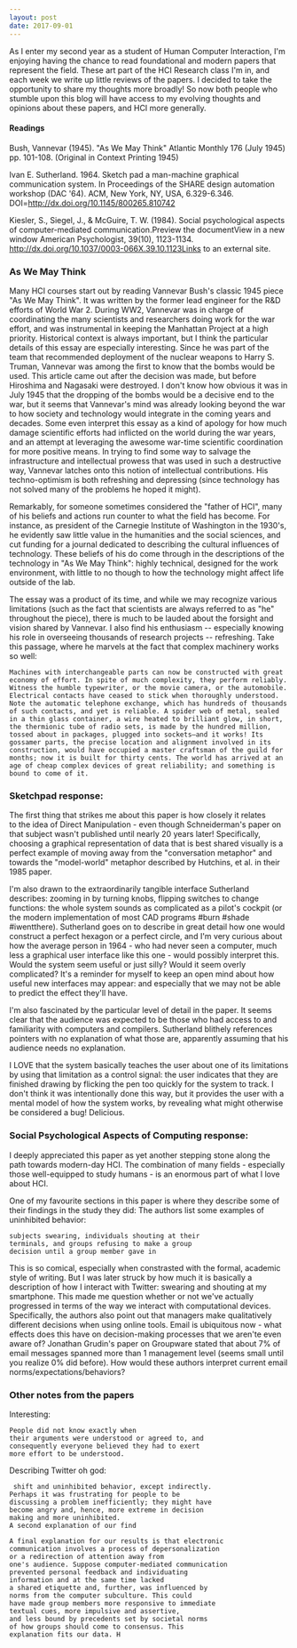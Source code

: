 ```yaml
---
layout: post
date: 2017-09-01
---
```


As I enter my second year as a student of Human Computer Interaction, I'm enjoying having the chance to read foundational and modern papers that represent the field. These art part of the HCI Research class I'm in, and each week we write up little reviews of the papers. I decided to take the opportunity to share my thoughts more broadly! So now both people who stumble upon this blog will have access to my evolving thoughts and opinions about these papers, and HCI more generally.

#### Readings
Bush, Vannevar (1945). "As We May Think" Atlantic Monthly 176 (July 1945) pp. 101-108. 
(Original in Context Printing 1945) 

Ivan E. Sutherland. 1964. Sketch pad a man-machine graphical communication system. In Proceedings of the SHARE design automation workshop (DAC '64). ACM, New York, NY, USA, 6.329-6.346. DOI=http://dx.doi.org/10.1145/800265.810742 

Kiesler, S., Siegel, J., & McGuire, T. W. (1984). Social psychological aspects of computer-mediated communication.Preview the documentView in a new window American Psychologist, 39(10), 1123-1134. http://dx.doi.org/10.1037/0003-066X.39.10.1123Links to an external site.

### As We May Think
Many HCI courses start out by reading Vannevar Bush's classic 1945 piece "As We May Think". It was written by the former lead engineer for the R&D efforts of World War 2. During WW2, Vannevar was in charge of coordinating the many scientists and researchers doing work for the war effort, and was instrumental in keeping the Manhattan Project at a high priority. Historical context is always important, but I think the particular details of this essay are especially interesting. Since he was part of the team that recommended deployment of the nuclear weapons to Harry S. Truman, Vannevar was among the first to know that the bombs would be used. This article came out after the decision was made, but before Hiroshima and Nagasaki were destroyed.  I don't know how obvious it was in July 1945 that the dropping of the bombs would be a decisive end to the war, but it seems that Vannevar's mind was already looking beyond the war to how society and technology would integrate in the coming years and decades. Some even interpret this essay as a kind of apology for how much damage scientific efforts had inflicted on the world during the war years, and an attempt at leveraging the awesome war-time scientific coordination for more positive means. In trying to find some way to salvage the infrastructure and intellectual prowess that was used in such a destructive way, Vannevar latches onto this notion of intellectual contributions. His techno-optimism is both refreshing and depressing (since technology has not solved many of the problems he hoped it might).

Remarkably, for someone sometimes considered the "father of HCI", many of his beliefs and actions run counter to what the field has become. For instance, as president of the Carnegie Institute of Washington in the 1930's, he evidently saw little value in the humanities and the social sciences, and cut funding for a journal dedicated to describing the cultural influences of technology. These beliefs of his do come through in the descriptions of the technology in "As We May Think": highly technical, designed for the work environment, with little to no though to how the technology might affect life outside of the lab.

The essay was a product of its time, and while we may recognize various limitations (such as the fact that scientists are always referred to as "he" throughout the piece), there is much to be lauded about the forsight and vision shared by Vannevar. I also find his enthusiasm -- especially knowing his role in overseeing thousands of research projects -- refreshing. Take this passage, where he marvels at the fact that complex machinery works so well:

```
Machines with interchangeable parts can now be constructed with great economy of effort. In spite of much complexity, they perform reliably. Witness the humble typewriter, or the movie camera, or the automobile. Electrical contacts have ceased to stick when thoroughly understood. Note the automatic telephone exchange, which has hundreds of thousands of such contacts, and yet is reliable. A spider web of metal, sealed in a thin glass container, a wire heated to brilliant glow, in short, the thermionic tube of radio sets, is made by the hundred million, tossed about in packages, plugged into sockets—and it works! Its gossamer parts, the precise location and alignment involved in its construction, would have occupied a master craftsman of the guild for months; now it is built for thirty cents. The world has arrived at an age of cheap complex devices of great reliability; and something is bound to come of it.
```

### Sketchpad response:

The first thing that strikes me about this paper is how closely it relates to the idea of Direct Manipulation - even though Schneiderman's paper on that subject wasn't published until nearly 20 years later! Specifically, choosing a graphical representation of data that is best shared visually is a perfect example of moving away from the "conversation metaphor" and towards the "model-world" metaphor described by Hutchins, et al. in their 1985 paper. 

I'm also drawn to the extraordinarily tangible interface Sutherland describes: zooming in by turning knobs, flipping switches to change functions: the whole system sounds as complicated as a pilot's cockpit (or the modern implementation of most CAD programs #burn #shade #iwentthere). Sutherland goes on to describe in great detail how one would construct a perfect hexagon or a perfect circle, and I'm very curious about how the average person in 1964 - who had never seen a computer, much less a graphical user interface like this one - would possibly interpret this. Would the system seem useful or just silly? Would it seem overly complicated? It's a reminder for myself to keep an open mind about how useful new interfaces may appear: and especially that we may not be able to predict the effect they'll have.

I'm also fascinated by the particular level of detail in the paper. It seems clear that the audience was expected to be those who had access to and familiarity with computers and compilers. Sutherland blithely references pointers with no explanation of what those are, apparently assuming that his audience needs no explanation.

I LOVE that the system basically teaches the user about one of its limitations by using that limitation as a control signal: the user indicates that they are finished drawing by flicking the pen too quickly for the system to track. I don't think it was intentionally done this way, but it provides the user with a mental model of how the system works, by revealing what might otherwise be considered a bug! Delicious.

### Social Psychological Aspects of Computing response:

I deeply appreciated this paper as yet another stepping stone along the path towards modern-day HCI. The combination of many fields - especially those well-equipped to study humans - is an enormous part of what I love about HCI. 

One of my favourite sections in this paper is where they describe some of their findings in the study they did:
The authors list some examples of uninhibited behavior:
```
subjects swearing, individuals shouting at their
terminals, and groups refusing to make a group
decision until a group member gave in
```

This is so comical, especially when constrasted with the formal, academic style of writing. But I was later struck by how much it is basically a description of how I interact with Twitter: swearing and shouting at my smartphone. This made me question whether or not we've actually progressed in terms of the way we interact with computational devices. Specifically, the authors also point out that managers make qualitatively different decisions when using online tools. Email is ubiquitous now - what effects does this have on decision-making processes that we aren'te even aware of? Jonathan Grudin's paper on Groupware stated that about 7% of email messages spanned more than 1 management level (seems small until you realize 0% did before). How would these authors interpret current email norms/expectations/behaviors?



### Other notes from the papers



Interesting:
```
People did not know exactly when
their arguments were understood or agreed to, and
consequently everyone believed they had to exert
more effort to be understood. 
```

Describing Twitter oh god:
```
 shift and uninhibited behavior, except indirectly.
Perhaps it was frustrating for people to be
discussing a problem inefficiently; they might have
become angry and, hence, more extreme in decision
making and more uninhibited.
A second explanation of our find
```

```
A final explanation for our results is that electronic
communication involves a process of depersonalization
or a redirection of attention away from
one's audience. Suppose computer-mediated communication
prevented personal feedback and individuating
information and at the same time lacked
a shared etiquette and, further, was influenced by
norms from the computer subculture. This could
have made group members more responsive to immediate
textual cues, more impulsive and assertive,
and less bound by precedents set by societal norms
of how groups should come to consensus. This
explanation fits our data. H
```
